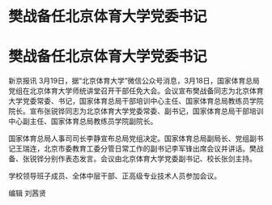 # 樊战备任北京体育大学党委书记

# 樊战备任北京体育大学党委书记

新京报讯
3月19日，据“北京体育大学”微信公众号消息，3月18日，国家体育总局党组在北京体育大学师统讲堂召开干部任免大会。会议宣布樊战备同志为北京体育大学党委常委、书记，国家体育总局干部培训中心主任、国家体育总局教练员学院院长。宣布张锐铧同志为北京体育大学党委常委、副书记，国家体育总局干部培训中心副主任、国家体育总局教练员学院副院长。

国家体育总局人事司司长李静宣布总局党组决定。国家体育总局副局长、党组副书记王瑞连，北京市委教育工委分管日常工作的副书记李军锋出席会议并讲话。樊战备、张锐铧分别作表态发言。会议由北京体育大学党委副书记、校长张剑主持。

学校领导班子成员、全体中层干部、正高级专业技术人员参加会议。

编辑 刘茜贤

